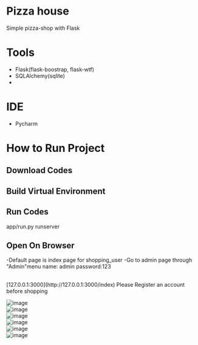 # Pizza house


Simple pizza-shop with Flask


# Tools
- Flask(flask-boostrap, flask-wtf)
- SQLAlchemy(sqlite)
- 
# IDE
- Pycharm

#
# How to Run Project

## Download Codes

## Build Virtual Environment

## Run Codes

app/run.py runserver

## Open On Browser
-Default page is index page for shopping_user 
-Go to admin page through "Admin"menu
   name: admin  password:123

<br>
[127.0.0.1:3000](http://127.0.0.1:3000/index)
Please Register an account before shopping

![image](/Pizza_shop_site-Meijuan/readme_images/user_login.jpeg)<br>
![image](/Pizza_shop_site-Meijuan/readme_images/cart.jpeg)<br>
![image](/Pizza_shop_site-Meijuan/readme_images/user_orders.jpeg)<br>
![image](/Pizza_shop_site-Meijuan/readme_images/user_checkout.jpeg)<br>
![image](/Pizza_shop_site-Meijuan/readme_images/admin_orderlist.jpeg)<br>
![image](/Pizza_shop_site-Meijuan/readme_images/admin_pizzalist.jpeg)<br>

